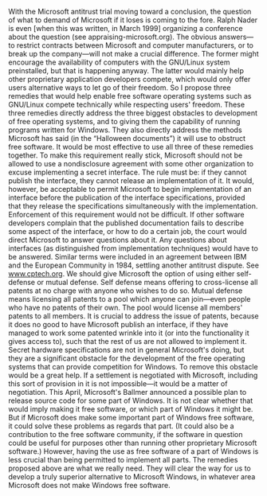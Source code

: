 With the Microsoft antitrust trial moving toward a conclusion, the question of what to demand of Microsoft if it loses is coming to the fore. Ralph Nader is even [when this was written, in March 1999] organizing a conference about the question (see appraising-microsoft.org). The obvious answers—to restrict contracts between Microsoft and computer manufacturers, or to break up the company—will not make a crucial difference. The former might encourage the availability of computers with the GNU/Linux system preinstalled, but that is happening anyway. The latter would mainly help other proprietary application developers compete, which would only offer users alternative ways to let go of their freedom. So I propose three remedies that would help enable free software operating systems such as GNU/Linux compete technically while respecting users' freedom. These three remedies directly address the three biggest obstacles to development of free operating systems, and to giving them the capability of running programs written for Windows. They also directly address the methods Microsoft has said (in the “Halloween documents”) it will use to obstruct free software. It would be most effective to use all three of these remedies together. To make this requirement really stick, Microsoft should not be allowed to use a nondisclosure agreement with some other organization to excuse implementing a secret interface. The rule must be: if they cannot publish the interface, they cannot release an implementation of it. It would, however, be acceptable to permit Microsoft to begin implementation of an interface before the publication of the interface specifications, provided that they release the specifications simultaneously with the implementation. Enforcement of this requirement would not be difficult. If other software developers complain that the published documentation fails to describe some aspect of the interface, or how to do a certain job, the court would direct Microsoft to answer questions about it. Any questions about interfaces (as distinguished from implementation techniques) would have to be answered. Similar terms were included in an agreement between IBM and the European Community in 1984, settling another antitrust dispute. See www.cptech.org. We should give Microsoft the option of using either self-defense or mutual defense. Self defense means offering to cross-license all patents at no charge with anyone who wishes to do so. Mutual defense means licensing all patents to a pool which anyone can join—even people who have no patents of their own. The pool would license all members' patents to all members. It is crucial to address the issue of patents, because it does no good to have Microsoft publish an interface, if they have managed to work some patented wrinkle into it (or into the functionality it gives access to), such that the rest of us are not allowed to implement it. Secret hardware specifications are not in general Microsoft's doing, but they are a significant obstacle for the development of the free operating systems that can provide competition for Windows. To remove this obstacle would be a great help. If a settlement is negotiated with Microsoft, including this sort of provision in it is not impossible—it would be a matter of negotiation. This April, Microsoft's Ballmer announced a possible plan to release source code for some part of Windows. It is not clear whether that would imply making it free software, or which part of Windows it might be. But if Microsoft does make some important part of Windows free software, it could solve these problems as regards that part. (It could also be a contribution to the free software community, if the software in question could be useful for purposes other than running other proprietary Microsoft software.) However, having the use as free software of a part of Windows is less crucial than being permitted to implement all parts. The remedies proposed above are what we really need. They will clear the way for us to develop a truly superior alternative to Microsoft Windows, in whatever area Microsoft does not make Windows free software.